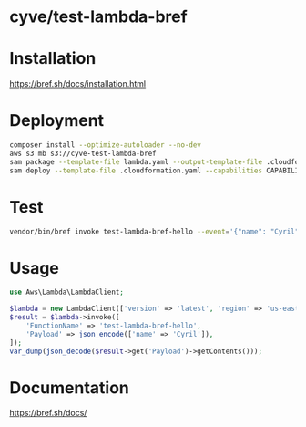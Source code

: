 # cyve/test-lambda-bref

# Installation
https://bref.sh/docs/installation.html

# Deployment
```bash
composer install --optimize-autoloader --no-dev
aws s3 mb s3://cyve-test-lambda-bref
sam package --template-file lambda.yaml --output-template-file .cloudformation.yaml --s3-bucket cyve-test-lambda-bref
sam deploy --template-file .cloudformation.yaml --capabilities CAPABILITY_IAM --region us-east-1 --stack-name test-lambda-bref
```

# Test
```bash
vendor/bin/bref invoke test-lambda-bref-hello --event='{"name": "Cyril" }'
```

# Usage
```php
use Aws\Lambda\LambdaClient;

$lambda = new LambdaClient(['version' => 'latest', 'region' => 'us-east-1']);
$result = $lambda->invoke([
    'FunctionName' => 'test-lambda-bref-hello',
    'Payload' => json_encode(['name' => 'Cyril']),
]);
var_dump(json_decode($result->get('Payload')->getContents()));

```

# Documentation
https://bref.sh/docs/
